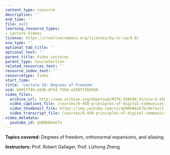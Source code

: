 ```yaml
---
content_type: resource
description: ''
end_time: ''
file: null
learning_resource_types:
- Lecture Videos
license: https://creativecommons.org/licenses/by-nc-sa/4.0/
ocw_type: ''
optional_tab_title: ''
optional_text: ''
parent_title: Video Lectures
parent_type: CourseSection
related_resources_text: ''
resource_index_text: ''
resourcetype: Video
start_time: ''
title: 'Lecture 10: Degrees of Freedom'
uid: b801ff84-a54b-0744-75b8-e250ff2665b9
video_files:
  archive_url: http://www.archive.org/download/MIT6.450F06_V2/ocw-6.450-f06-2003-10-15_300k.mp4
  video_captions_file: /courses/6-450-principles-of-digital-communications-i-fall-2006/ffb8e412b4a75a988f76d9874bbc3d69_qU6NkB4xE7U.vtt
  video_thumbnail_file: https://img.youtube.com/vi/qU6NkB4xE7U/default.jpg
  video_transcript_file: /courses/6-450-principles-of-digital-communications-i-fall-2006/46085f3991f7706f58b753625e71c846_qU6NkB4xE7U.pdf
video_metadata:
  youtube_id: qU6NkB4xE7U
---
```


**Topics covered:** Degrees of freedom, orthonormal expansions, and aliasing

**Instructors:** Prof. Robert Gallager, Prof. Lizhong Zheng

